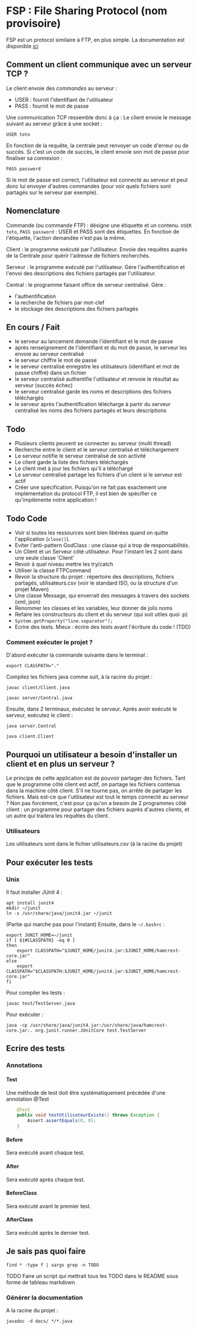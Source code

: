 # FSP : File Sharing Protocol (nom provisoire)


FSP est un protocol similaire à FTP, en plus simple.
La documentation est disponible [ici](https://poulpy.github.io/P2P/docs)

## Comment un client communique avec un serveur TCP ?

Le client envoie des *commandes* au serveur :
- USER : fournit l'identifiant de l'utilisateur
- PASS : fournit le mot de passe

Une communication TCP ressemble donc à ça :
Le client envoie le message suivant au serveur grâce à une socket :

`USER toto`


En fonction de la requête, la centrale peut renvoyer un code d'erreur ou de succès.
Si c'est un code de succès, le client envoie son mot de passe pour finaliser sa connexion :

`PASS password`

Si le mot de passe est correct, l'utilisateur est connecté au serveur et peut donc lui
envoyer d'autres commandes (pour voir quels fichiers sont partagés sur le serveur par exemple).

## Nomenclature

Commande (ou commande FTP) : désigne une étiquette et un contenu. `USER toto`, `PASS password` : USER et PASS sont des étiquettes. En fonction de l'étiquette, l'action demandée n'est pas la même.

Client : le programme exécuté par l'utilisateur. Envoie des requêtes auprès de la Centrale pour quérir l'adresse de fichiers recherchés.

Serveur : le programme exécuté par l'utilisateur. Gère l'authentification et l'envoi des descriptions des fichiers partagés par l'utilisateur.

Central : le programme faisant office de serveur centralisé. Gère :
- l'authentification
- la recherche de fichiers par mot-clef
- le stockage des descriptions des fichiers partagés

## En cours / Fait

- le serveur au lancement demande l'identifiant et le mot de passe
- après renseignement de l'identifiant et du mot de passe, le serveur les envoie au serveur centralisé
- le serveur chiffre le mot de passe
- le serveur centralisé enregistre les utilisateurs (identifiant et mot de passe chiffré) dans un fichier
- le serveur centralisé authentifie l'utilisateur et renvoie le résultat au serveur (succès échec)
- le serveur centralisé garde les noms et descriptions des fichiers téléchargés
- le serveur après l'authentification télécharge à partir du serveur centralisé les noms des fichiers partagés et leurs descriptions

## Todo


- Plusieurs clients peuvent se connecter au serveur (multi thread)
- Recherche entre le client et le serveur centralisé et téléchargement
- Le serveur notifie le serveur centralisé de son activité
- Le client garde la liste des fichiers téléchargés
- Le client met à jour les fichiers qu'il a téléchargé
- Le serveur centralisé partage les fichiers d'un client si le serveur est actif
- Créer une spécification. Puisqu'on ne fait pas exactement une implémentation du protocol FTP, il est bien de spécifier ce qu'implémente notre application !

## Todo Code

- Voir si toutes les ressources sont bien libérées quand on quitte l'application (`close()`).
- Eviter l'anti-pattern GodClass : une classe qui a trop de responsabilités.
- Un Client et un Serveur côté utilisateur. Pour l'instant les 2 sont dans une seule classe 'Client'
- Revoir à quel niveau mettre les try/catch
- Utiliser la classe FTPCommand
- Revoir la structure du projet : répertoire des descriptions, fichiers partagés, utilisateurs.csv (voir le standard ISO, ou la structure d'un projet Maven)
- Une classe Message, qui enverrait des messages à travers des sockets (xml, json)
- Renommer les classes et les variables, leur donner de jolis noms
- Refaire les constructeurs du client et du serveur (qui soit utiles quoi :p)
- `System.getProperty("line.separator");`
- Ecrire des tests. Mieux : écrire des tests avant l'écriture du code ! (TDD)


### Comment exécuter le projet ?

D'abord exécuter la commande suivante dans le terminal :

`export CLASSPATH="."`

Compilez les fichiers java comme suit, à la racine du projet :

`javac client/Client.java`

`javac server/Central.java`

Ensuite, dans 2 terminaux, exécutez le serveur. Après avoir exécuté le serveur, exécutez le client :

`java server.Central`


`java client.Client`

## Pourquoi un utilisateur a besoin d'installer un client et en plus un serveur ?

Le principe de cette application est de pouvoir partager des fichiers. Tant que le programme côté client est actif, on partage les fichiers contenus dans la machine côté client.
S'il ne tourne pas, on arrête de partager les fichiers.
Mais est-ce que l'utilisateur est tout le temps connecté au serveur ? Non pas forcément, c'est pour ça qu'on a besoin de 2 programmes côté client : un programme pour partager des fichiers auprès d'autres clients, et un autre qui traitera les requêtes du client.

### Utilisateurs

Les utilisateurs sont dans le fichier utilisateurs.csv (à la racine du projet)

## Pour exécuter les tests

### Unix

Il faut installer JUnit 4 :

```
apt install junit4
mkdir ~/junit
ln -s /usr/share/java/junit4.jar ~/junit
```
(Partie qui marche pas pour l'instant) Ensuite, dans le `~/.bashrc` :

```
export JUNIT_HOME=~/junit
if [ ${#CLASSPATH} -eq 0 ]
then
    export CLASSPATH="$JUNIT_HOME/junit4.jar:$JUNIT_HOME/hamcrest-core.jar"
else
    export CLASSPATH="$CLASSPATH:$JUNIT_HOME/junit4.jar:$JUNIT_HOME/hamcrest-core.jar"
fi
```

Pour compiler les tests :
```
javac test/TestServer.java
```

Pour exécuter :
```
java -cp /usr/share/java/junit4.jar:/usr/share/java/hamcrest-core.jar:. org.junit.runner.JUnitCore test.TestServer
```


## Ecrire des tests

### Annotations

#### Test

Une méthode de test doit être systématiquement précédée d'une annotation @Test

```java
    @Test
    public void testUtilisateurExiste() throws Exception {
        Assert.assertEquals(0, 0);
    }
```

#### Before

Sera exécuté avant chaque test.

#### After

Sera exécuté après chaque test.

#### BeforeClass

Sera exécuté avant le premier test.

#### AfterClass

Sera exécuté après le dernier test.



## Je sais pas quoi faire

`find * -type f | xargs grep -n TODO`

TODO Faire un script qui mettrait tous les TODO dans le README sous forme de tableau markdown

### Générer la documentation

A la racine du projet :

`javadoc -d docs/ */*.java`


